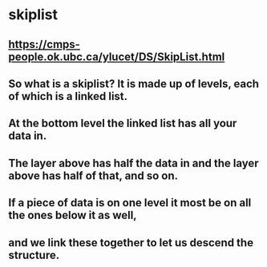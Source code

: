 # skiplist


## https://cmps-people.ok.ubc.ca/ylucet/DS/SkipList.html 
## So what is a skiplist? It is made up of levels, each of which is a linked list.
## At the bottom level the linked list has all your data in.
## The layer above has half the data in and the layer above has half of that, and so on.
## If a piece of data is on one level it most be on all the ones below it as well,
## and we link these together to let us descend the structure.
